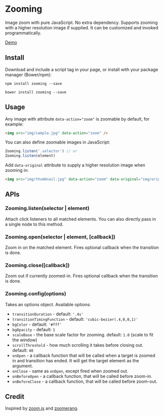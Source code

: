 # Zooming

Image zoom with pure JavaScript. No extra dependency. Supports zooming with a higher resolution image if supplied. It can be customized and invoked programmatically.

[Demo](http://desmonding.me/zooming/)

## Install

Download and include a script tag in your page, or install with your package manager (Bower/npm):

`npm install zooming --save`

`bower install zooming --save`

## Usage

Any image with attribute `data-action="zoom"` is zoomable by default, for example:

```html
<img src="img/sample.jpg" data-action="zoom" />
```

You can also define zoomable images in JavaScript:

```javascript
Zooming.listen('.selector') // or
Zooming.listen(element)
```

Add `data-original` attribute to supply a higher resolution image when zooming in:

```html
<img src="img/thumbnail.jpg" data-action="zoom" data-original="img/original.jpg" />
```

## APIs

### Zooming.listen(selector | element)

Attach click listeners to all matched elements. You can also directly pass in a single node to this method.

### Zooming.open(selector | element, [callback])

Zoom in on the matched element. Fires optional callback when the transition is done.

### Zooming.close([callback])

Zoom out if currently zoomed-in. Fires optional callback when the transition is done.

### Zooming.config(options)

Takes an options object. Available options:

  - `transitionDuration` - default: `'.4s'`
  - `transitionTimingFunction` - default: `'cubic-bezier(.4,0,0,1)'`
  - `bgColor` - default: `'#fff'`
  - `bgOpacity` - default: `1`
  - `scaleBase` - the base scale factor for zooming. default: `1.0` (scale to fit the window)
  - `scrollThreshold` - how much scrolling it takes before closing out. default: `40`
  - `onOpen` - a callback function that will be called when a target is zoomed in and transition has ended. It will get the target element as the argument.
  - `onClose` - same as `onOpen`, except fired when zoomed out.
  - `onBeforeOpen` - a callback function, that will be called before zoom-in.
  - `onBeforeClose` - a callback function, that will be called before zoom-out.

## Credit

Inspired by [zoom.js](https://github.com/fat/zoom.js) and [zoomerang](https://github.com/yyx990803/zoomerang).
